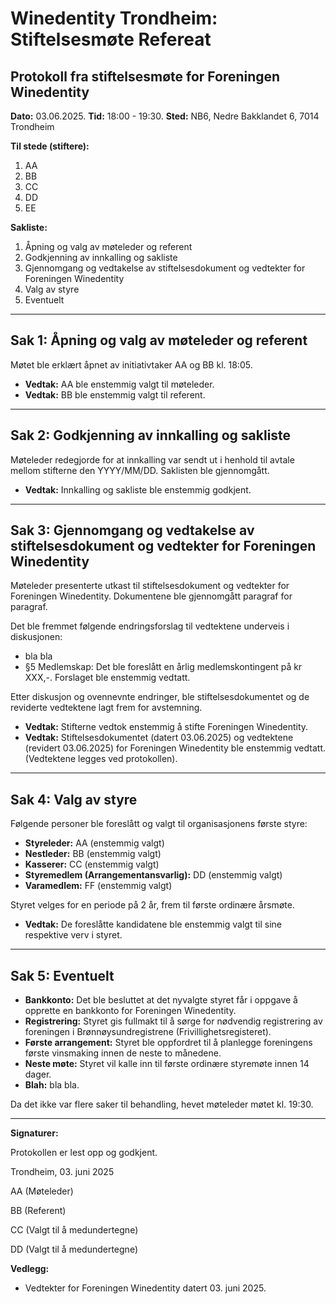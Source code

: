 # Winedentity Trondheim: Stiftelsesmøte Refereat

## Protokoll fra stiftelsesmøte for Foreningen Winedentity

**Dato:** 03.06.2025. **Tid:** 18:00 - 19:30. **Sted:** NB6, Nedre Bakklandet 6, 7014 Trondheim

**Til stede (stiftere):**

1.  AA
2.  BB
3.  CC
4.  DD
5.  EE

**Sakliste:**

1.  Åpning og valg av møteleder og referent
2.  Godkjenning av innkalling og sakliste
3.  Gjennomgang og vedtakelse av stiftelsesdokument og vedtekter for Foreningen Winedentity
4.  Valg av styre
5.  Eventuelt

---

## Sak 1: Åpning og valg av møteleder og referent

Møtet ble erklært åpnet av initiativtaker AA og BB kl. 18:05.

* **Vedtak:** AA ble enstemmig valgt til møteleder.
* **Vedtak:** BB ble enstemmig valgt til referent.

---

## Sak 2: Godkjenning av innkalling og sakliste

Møteleder redegjorde for at innkalling var sendt ut i henhold til avtale mellom stifterne den YYYY/MM/DD. Saklisten ble gjennomgått.

* **Vedtak:** Innkalling og sakliste ble enstemmig godkjent.

---

## Sak 3: Gjennomgang og vedtakelse av stiftelsesdokument og vedtekter for Foreningen Winedentity

Møteleder presenterte utkast til stiftelsesdokument og vedtekter for Foreningen Winedentity. Dokumentene ble gjennomgått paragraf for paragraf.

Det ble fremmet følgende endringsforslag til vedtektene underveis i diskusjonen:

* bla bla
* §5 Medlemskap: Det ble foreslått en årlig medlemskontingent på kr XXX,-. Forslaget ble enstemmig vedtatt.

Etter diskusjon og ovennevnte endringer, ble stiftelsesdokumentet og de reviderte vedtektene lagt frem for avstemning.

* **Vedtak:** Stifterne vedtok enstemmig å stifte Foreningen Winedentity.
* **Vedtak:** Stiftelsesdokumentet (datert 03.06.2025) og vedtektene (revidert 03.06.2025) for Foreningen Winedentity ble enstemmig vedtatt. (Vedtektene legges ved protokollen).

---

## Sak 4: Valg av styre

Følgende personer ble foreslått og valgt til organisasjonens første styre:

* **Styreleder:** AA (enstemmig valgt)
* **Nestleder:** BB (enstemmig valgt)
* **Kasserer:** CC (enstemmig valgt)
* **Styremedlem (Arrangementansvarlig):** DD (enstemmig valgt)
* **Varamedlem:** FF (enstemmig valgt)

Styret velges for en periode på 2 år, frem til første ordinære årsmøte.

* **Vedtak:** De foreslåtte kandidatene ble enstemmig valgt til sine respektive verv i styret.

---

## Sak 5: Eventuelt

* **Bankkonto:** Det ble besluttet at det nyvalgte styret får i oppgave å opprette en bankkonto for Foreningen Winedentity.
* **Registrering:** Styret gis fullmakt til å sørge for nødvendig registrering av foreningen i Brønnøysundregistrene (Frivillighetsregisteret).
* **Første arrangement:** Styret ble oppfordret til å planlegge foreningens første vinsmaking innen de neste to månedene.
* **Neste møte:** Styret vil kalle inn til første ordinære styremøte innen 14 dager.
* **Blah:** bla bla.

Da det ikke var flere saker til behandling, hevet møteleder møtet kl. 19:30.

---

**Signaturer:**

Protokollen er lest opp og godkjent.

Trondheim, 03. juni 2025

AA
(Møteleder)

BB
(Referent)

CC
(Valgt til å medundertegne)

DD
(Valgt til å medundertegne)

**Vedlegg:**

* Vedtekter for Foreningen Winedentity datert 03. juni 2025.
